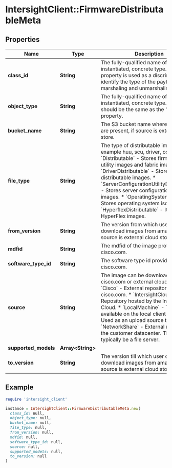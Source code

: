 # IntersightClient::FirmwareDistributableMeta

## Properties

| Name | Type | Description | Notes |
| ---- | ---- | ----------- | ----- |
| **class_id** | **String** | The fully-qualified name of the instantiated, concrete type. This property is used as a discriminator to identify the type of the payload when marshaling and unmarshaling data. | [default to &#39;firmware.DistributableMeta&#39;] |
| **object_type** | **String** | The fully-qualified name of the instantiated, concrete type. The value should be the same as the &#39;ClassId&#39; property. | [default to &#39;firmware.DistributableMeta&#39;] |
| **bucket_name** | **String** | The S3 bucket name where the images are present, if source is external cloud store. | [optional] |
| **file_type** | **String** | The type of distributable image, example huu, scu, driver, os. * &#x60;Distributable&#x60; - Stores firmware host utility images and fabric images. * &#x60;DriverDistributable&#x60; - Stores driver distributable images. * &#x60;ServerConfigurationUtilityDistributable&#x60; - Stores server configuration utility images. * &#x60;OperatingSystemFile&#x60; - Stores operating system iso images. * &#x60;HyperflexDistributable&#x60; - It stores HyperFlex images. | [optional][default to &#39;Distributable&#39;] |
| **from_version** | **String** | The version from which user can download images from amazon store, if source is external cloud store. | [optional] |
| **mdfid** | **String** | The mdfid of the image provided by cisco.com. | [optional] |
| **software_type_id** | **String** | The software type id provided by cisco.com. | [optional] |
| **source** | **String** | The image can be downloaded from cisco.com or external cloud store. * &#x60;Cisco&#x60; - External repository hosted on cisco.com. * &#x60;IntersightCloud&#x60; - Repository hosted by the Intersight Cloud. * &#x60;LocalMachine&#x60; - The file is available on the local client machine. Used as an upload source type. * &#x60;NetworkShare&#x60; - External repository in the customer datacenter. This will typically be a file server. | [optional][default to &#39;Cisco&#39;] |
| **supported_models** | **Array&lt;String&gt;** |  | [optional] |
| **to_version** | **String** | The version till which user can download images from amazon store, if source is external cloud store. | [optional] |

## Example

```ruby
require 'intersight_client'

instance = IntersightClient::FirmwareDistributableMeta.new(
  class_id: null,
  object_type: null,
  bucket_name: null,
  file_type: null,
  from_version: null,
  mdfid: null,
  software_type_id: null,
  source: null,
  supported_models: null,
  to_version: null
)
```

